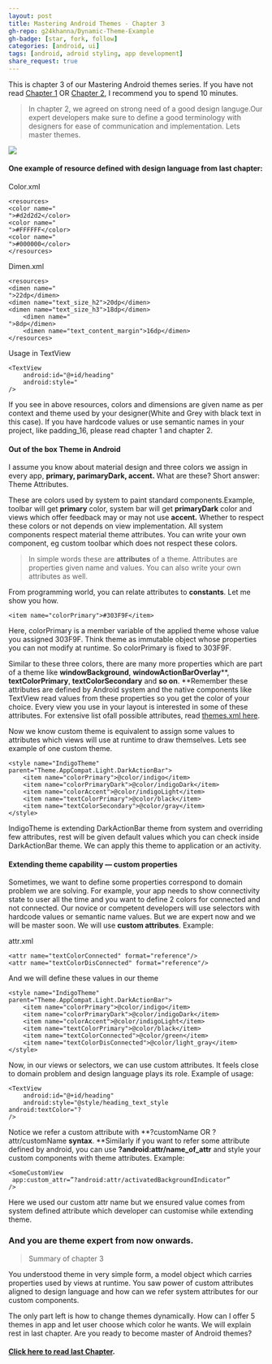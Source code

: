 ```yaml
---
layout: post
title: Mastering Android Themes - Chapter 3
gh-repo: g24khanna/Dynamic-Theme-Example
gh-badge: [star, fork, follow]
categories: [android, ui]
tags: [android, adroid styling, app development]
share_request: true
---
```



This is chapter 3 of our Mastering Android themes series. If you have not read
[Chapter 1](/blogs/android/ui/mastering-android-themes-chapter-1)
OR [Chapter 2](/blogs/android/ui/mastering-android-themes-chapter-2),
I recommend you to spend 10 minutes.

> In chapter 2, we agreed on strong need of a good design languge.Our expert
> developers make sure to define a good terminology with designers for ease of
communication and implementation. Lets master themes.

![](https://cdn-images-1.medium.com/max/1600/1*Qjptdilv42CsLCrnoO_YaA.gif)

#### One example of resource defined with design language from last chapter:

Color.xml

    <resources>
    <color name="
    ">#d2d2d2</color>
    <color name="
    ">#FFFFFF</color>
    <color name="
    ">#000000</color>
    </resources>

Dimen.xml

    <resources>
    <dimen name="
    ">22dp</dimen>
    <dimen name="text_size_h2">20dp</dimen>
    <dimen name="text_size_h3">18dp</dimen>
        <dimen name="
    ">8dp</dimen>
        <dimen name="text_content_margin">16dp</dimen>
    </resources>

Usage in TextView

    <TextView
        android:id="@+id/heading"
        android:style="
    />

If you see in above resources, colors and dimensions are given name as per
context and theme used by your designer(White and Grey with black text in this
case). If you have hardcode values or use semantic names in your project, like
padding_16, please read chapter 1 and chapter 2.

#### Out of the box Theme in Android

I assume you know about material design and three colors we assign in every app,
**primary, parimaryDark, accent.** What are these? Short answer: Theme
Attributes.

These are colors used by system to paint standard components.Example, toolbar
will get **primary** color, system bar will get **primaryDark** color and views
which offer feedback may or may not use **accent.** Whether to respect these
colors or not depends on view implementation. All system components respect
material theme attributes. You can write your own component, eg custom toolbar
which does not respect these colors.

> In simple words these are **attributes** of a theme. Attributes are properties
> given name and values. You can also write your own attributes as well.

From programming world, you can relate attributes to **constants**. Let me show
you how.

```
<item name="colorPrimary">#303F9F</item>
```

Here, colorPrimary is a member variable of the applied theme whose value you
assigned 303F9F. Think theme as immutable object whose properties you can not
modify at runtime. So colorPrimary is fixed to 303F9F.

Similar to these three colors, there are many more properties which are part of
a theme like **windowBackground**, **windowActionBarOverlay****,
****textColorPrimary****, ****textColorSecondary**** and **so on**. **Remember
these attributes are defined by Android system and the native components like
TextView read values from these properties so you get the color of your choice.
Every view you use in your layout is interested in some of these attributes. For
extensive list ofall possible attributes, read [themes.xml
here](https://chromium.googlesource.com/android_tools/+/25d57ead05d3dfef26e9c19b13ed10b0a69829cf/sdk/platforms/android-23/data/res/values/themes.xml).

Now we know custom theme is equivalent to assign some values to attributes which
views will use at runtime to draw themselves. Lets see example of one custom
theme.

```
<style name="IndigoTheme" parent="Theme.AppCompat.Light.DarkActionBar">
    <item name="colorPrimary">@color/indigo</item>
    <item name="colorPrimaryDark">@color/indigoDark</item>
    <item name="colorAccent">@color/indigoLight</item>
    <item name="textColorPrimary">@color/black</item>
    <item name="textColorSecondary">@color/gray</item>
</style>
```

IndigoTheme is extending DarkActionBar theme from system and overriding few
attributes, rest will be given default values which you can check inside
DarkActionBar theme. We can apply this theme to application or an activity.

#### Extending theme capability — custom properties

Sometimes, we want to define some properties correspond to domain problem we are
solving. For example, your app needs to show connectivity state to user all the
time and you want to define 2 colors for connected and not connected. Our novice
or competent developers will use selectors with hardcode values or semantic name
values. But we are expert now and we will be master soon. We will use **custom
attributes**. Example:

attr.xml

```
<attr name="textColorConnected" format="reference"/>
<attr name="textColorDisConnected" format="reference"/>
```

And we will define these values in our theme

```
<style name="IndigoTheme" parent="Theme.AppCompat.Light.DarkActionBar">
    <item name="colorPrimary">@color/indigo</item>
    <item name="colorPrimaryDark">@color/indigoDark</item>
    <item name="colorAccent">@color/indigoLight</item>
    <item name="textColorPrimary">@color/black</item>
    <item name="textColorConnected">@color/green</item>
    <item name="textColorDisConnected">@color/light_gray</item>
</style>
```

Now, in our views or selectors, we can use custom attributes. It feels close to
domain problem and design language plays its role. Example of usage:
```
<TextView
    android:id="@+id/heading"
    android:style="@style/heading_text_style
android:textColor="?
/>
```

Notice we refer a custom attribute with **?customName OR ?attr/customName
**syntax**. **Similarly if you want to refer some attribute defined by android,
you can use **?android:attr/name_of_attr** and style your custom components with
theme attributes. Example:
```
<SomeCustomView
 app:custom_attr=”?android:attr/activatedBackgroundIndicator”
/>
```

Here we used our custom attr name but we ensured value comes from system defined
attribute which developer can customise while extending theme.

### And you are theme expert from now onwards.

> Summary of chapter 3

You understood theme in very simple form, a model object which carries
properties used by views at runtime. You saw power of custom attributes aligned
to design language and how can we refer system attributes for our custom
components.

The only part left is how to change themes dynamically. How can I offer 5 themes
in app and let user choose which color he wants. We will explain rest in last
chapter. Are you ready to become master of Android themes?


#### [Click here to read last Chapter](/blogs/android/ui/mastering-android-themes-chapter-4).

